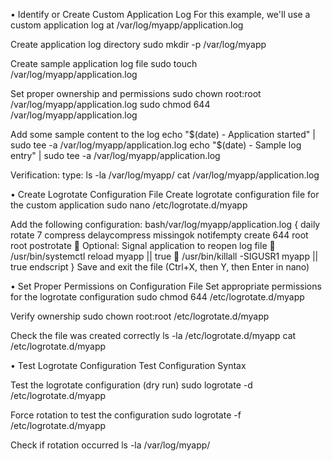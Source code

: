 •	Identify or Create Custom Application Log
For this example, we'll use a custom application log at /var/log/myapp/application.log

Create application log directory
sudo mkdir -p /var/log/myapp

Create sample application log file
sudo touch /var/log/myapp/application.log

Set proper ownership and permissions
sudo chown root:root /var/log/myapp/application.log
sudo chmod 644 /var/log/myapp/application.log

Add some sample content to the log
echo "$(date) - Application started" | sudo tee -a /var/log/myapp/application.log
echo "$(date) - Sample log entry" | sudo tee -a /var/log/myapp/application.log

Verification:
type:
ls -la /var/log/myapp/
cat /var/log/myapp/application.log

•	Create Logrotate Configuration File
Create logrotate configuration file for the custom application
sudo nano /etc/logrotate.d/myapp

Add the following configuration:
bash/var/log/myapp/application.log {
    daily
    rotate 7
    compress
    delaycompress
    missingok
    notifempty
    create 644 root root
    postrotate
	Optional: Signal application to reopen log file
	/usr/bin/systemctl reload myapp || true
	/usr/bin/killall -SIGUSR1 myapp || true
    endscript
}
Save and exit the file (Ctrl+X, then Y, then Enter in nano)

•	Set Proper Permissions on Configuration File
Set appropriate permissions for the logrotate configuration
sudo chmod 644 /etc/logrotate.d/myapp

Verify ownership
sudo chown root:root /etc/logrotate.d/myapp

Check the file was created correctly
ls -la /etc/logrotate.d/myapp
cat /etc/logrotate.d/myapp

•	Test Logrotate Configuration
Test Configuration Syntax

Test the logrotate configuration (dry run)
sudo logrotate -d /etc/logrotate.d/myapp

Force rotation to test the configuration
sudo logrotate -f /etc/logrotate.d/myapp

Check if rotation occurred
ls -la /var/log/myapp/
